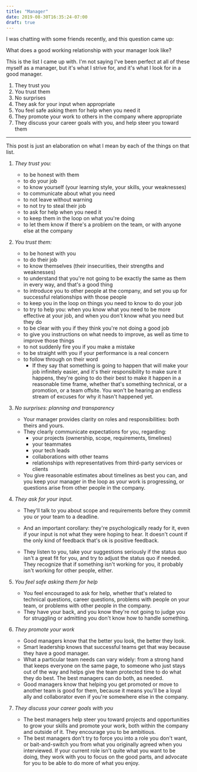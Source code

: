 ```yaml
---
title: "Manager"
date: 2019-08-30T16:35:24-07:00
draft: true
---
```


I was chatting with some friends recently, and this question came up:

What does a good working relationship with your manager look like?

This is the list I came up with. I'm not saying I've been perfect at all of these myself as a manager, 
but it's what I strive for, and it's what I look for in a good manager. 

1. They trust you
2. You trust them
3. No surprises
4. They ask for your input when appropriate
5. You feel safe asking them for help when you need it
6. They promote your work to others in the company where appropriate
7. They discuss your career goals with you, and help steer you toward them

-----
This post is just an elaboration on what I mean by each of the things on that list. 

1. *They trust you:* 
    - to be honest with them
    - to do your job
    - to know yourself (your learning style, your skills, your weaknesses)
    - to communicate about what you need
    - to not leave without warning
    - to not try to steal their job
    - to ask for help when you need it
    - to keep them in the loop on what you're doing
    - to let them know if there's a problem on the team, or with anyone else at the company

2. *You trust them:* 
    - to be honest with you
    - to do their job
    - to know themselves (their insecurities, their strengths and weaknesses)
    - to understand that you're not going to be exactly the same as them in every way, and that's a good thing
    - to introduce you to other people at the company, and set you up for successful relationships with those people
    - to keep you in the loop on things you need to know to do your job 
    - to try to help you: when you know what you need to be more effective at your job, and when you don't know what you need but they do 
    - to be clear with you if they think you're not doing a good job
    - to give you instructions on what needs to improve, as well as time to improve those things 
    - to not suddenly fire you if you make a mistake
    - to be straight with you if your performance is a real concern
    - to follow through on their word
        - If they say that something is going to happen that will make your job infinitely easier, 
and it's their responsibility to make sure it happens, they're going to do their best to make it happen in a reasonable time frame, 
whether that's something technical, or a promotion, or a team offsite. You won't be hearing an endless stream of excuses for why it hasn't happened yet. 

3. *No surprises: planning and transparency*

    - Your manager provides clarity on roles and responsibilities: both theirs and yours.  
    - They clearly communicate expectations for you, regarding: 
        - your projects (ownership, scope, requirements, timelines)
        - your teammates
        - your tech leads
        - collaborations with other teams
        - relationships with representatives from third-party services or clients 
    - You give reasonable estimates about timelines as best you can, and you keep your manager in the loop as your work is 
    progressing, or questions arise from other people in the company. 
    
4. *They ask for your input.* 

    - They'll talk to you about scope and requirements before they commit you or your team to a deadline. 

    - And an important corollary: they're psychologically ready for it, even if your input is not what they were hoping to hear. 
    It doesn't count if the only kind of feedback that's ok is positive feedback. 

    - They listen to you, take your suggestions seriously if the status quo isn't a great fit for you, 
    and try to adjust the status quo if needed. They recognize that if something isn't working for you, 
    it probably isn't working for other people, either.  

5. *You feel safe asking them for help*
    - You feel encouraged to ask for help, whether that's related to technical questions, 
    career questions, problems with people on your team, or problems with other people in the company. 
    - They have your back, and you know they're not going to judge you for struggling or admitting you don't know how to handle something. 

6. *They promote your work* 
    - Good managers know that the better you look, the better they look. 
    - Smart leadership knows that successful teams get that way because they have a good manager. 
    - What a particular team needs can vary widely: from a strong hand that keeps everyone on the same page, 
    to someone who just stays out of the way and helps give the team protected time to do what they do best. The best managers can do both, as needed. 
    - Good managers know that helping you get promoted or move to another team is good for them, 
    because it means you'll be a loyal ally and collaborator even if you're somewhere else in the company. 

7. *They discuss your career goals with you*
    - The best managers help steer you toward projects and opportunities to grow your skills and promote your work, 
    both within the company and outside of it. They encourage you to be ambitious. 
    - The best managers don't try to force you into a role you don't want, or bait-and-switch you from what you originally 
     agreed when you interviewed. If your current role isn't quite what you want to be doing, 
    they work with you to focus on the good parts, and advocate for you to be able to do more of what you enjoy. 
    
 
